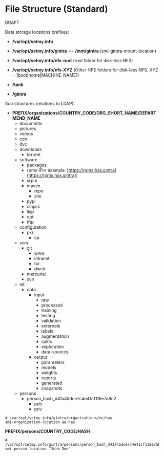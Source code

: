 # File Structure (Standard)

DRAFT

Data storage locations prefixes:

* **/var/opt/setmy.info**

* **/var/opt/setmy.info/gintra** == **/mnt/gintra** (smi-gintra-mount-location)

* **/var/opt/setmy.info/nfs-root** (root folder for disk-less NFS)

* **/var/opt/setmy.info/nfs-XYZ** (Other NFS folders for disk-less NFS. XYZ = [boot|home|MACHINE_NAME])

* **/tank**

* **/gintra**

Sub structures (relations to LDAP):

* **PREFIX/organizations/COUNTRY_CODE/ORG_SHORT_NAME/DEPARTMEND_NAME**
    * documents
    * pictures
    * videos
    * cdn
    * dvc
    * downloads
        * torrent
    * software
        * packages
        * rpms (For example: [https://rpms.has.gintra](https://rpms.has.gintra))
        * srpm
        * maven
            * repo
            * site
        * pypi
        * clojars
        * lisp
        * opt
        * tftp
    * configuration
        * pki
            * ca
    * scm
        * git
            * www
            * intranet
            * tor
            * dweb
        * mercurial
        * svn
    * ml
        * data
            * input
                * raw
                * processed
                * training
                * testing
                * validation
                * externale
                * labels
                * augmentation
                * splits
                * exploration
                * data-sources
            * output
                * parameters
                * models
                * weights
                * reports
                * generated
                * snapshots
    * persons
        * person_hash_d41a45dce7c4e41cf118e7a8c2
            * pub
            * priv

```shell
# /var/opt/setmy.info/gintra/organizations/ee/has
smi-organization-location ee has
```

**PREFIX/persons/COUNTRY_CODE/HASH**

```shell
# /var/opt/setmy.info/gintra/persons/person_hash_d41a45dce7c4e41cf118e7a8c2
smi-person-location "John Doe"
```
